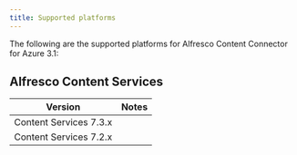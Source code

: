 ```yaml
---
title: Supported platforms
---
```


The following are the supported platforms for Alfresco Content Connector for Azure 3.1:

## Alfresco Content Services

| Version | Notes |
| ------- | ----- |
| Content Services 7.3.x | |
| Content Services 7.2.x | |
